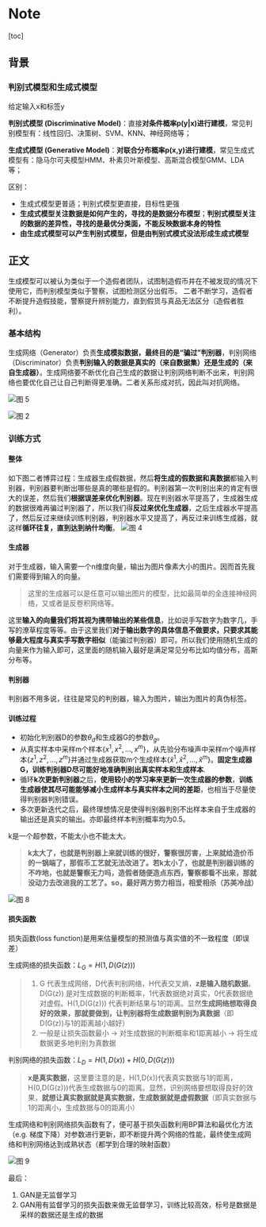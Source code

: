 # Note

[toc]

## 背景

### 判别式模型和生成式模型

给定输入x和标签y

**判别式模型 (Discriminative Model)**：直接**对条件概率p(y|x)进行建模**，常见判别模型有：线性回归、决策树、SVM、KNN、神经网络等；

**生成式模型 (Generative Model)**：**对联合分布概率p(x,y)进行建模**，常见生成式模型有：隐马尔可夫模型HMM、朴素贝叶斯模型、高斯混合模型GMM、LDA等；

区别：

- 生成式模型更普适；判别式模型更直接，目标性更强
- **生成式模型关注数据是如何产生的，寻找的是数据分布模型**；**判别式模型关注的数据的差异性，寻找的是最优分类面，不能反映数据本身的特性**
- **由生成式模型可以产生判别式模型，但是由判别式模式没法形成生成式模型**

## 正文

生成模型可以被认为类似于一个造假者团队，试图制造假币并在不被发现的情况下使用它，而判别模型类似于警察，试图检测区分出假币。
二者不断学习，造假者不断提升造假技能，警察提升辨别能力，直到假货与真品无法区分（造假者胜利）。

### 基本结构

生成网络（Generator）负责**生成模拟数据，最终目的是“骗过”判别器**，判别网络（Discriminator）负责**判别输入的数据是真实的（来自数据集）还是生成的（来自生成器）**。生成网络要不断优化自己生成的数据让判别网络判断不出来，判别网络也要优化自己让自己判断得更准确。二者关系形成对抗，因此叫对抗网络。

![图 5](../../images/b85ce7628b42755f63ec5aa0b7bd0adc26772eac7de6100beaba72f74c9ec518.png)  

![图 2](../../images/b5649f0d7d4035b5f6c6cb3edfa7b591f5e4750947f03d4d904316c3a6a24a28.png)  

### 训练方式

#### 整体

如下图二者博弈过程：生成器生成假数据，然后**将生成的假数据和真数据**都输入判别器，判别器要判断出哪些是真的哪些是假的。判别器第一次判别出来的肯定有很大的误差，然后我们**根据误差来优化判别器**。现在判别器水平提高了，生成器生成的数据很难再骗过判别器了，所以我们得**反过来优化生成器**，之后生成器水平提高了，然后反过来继续训练判别器，判别器水平又提高了，再反过来训练生成器，就这样**循环往复，直到达到纳什均衡**。
![图 4](../../images/8a893b5fc1cc63fe02e87178d54edb667f043c60490e87d373342e57ed81c60b.png)  

#### 生成器

对于生成器，输入需要一个n维度向量，输出为图片像素大小的图片。因而首先我们需要得到输入的向量。
> 这里的生成器可以是任意可以输出图片的模型，比如最简单的全连接神经网络，又或者是反卷积网络等。

这里**输入的向量我们将其视为携带输出的某些信息**，比如说手写数字为数字几，手写的潦草程度等等。由于这里我们**对于输出数字的具体信息不做要求，只要求其能够最大程度与真实手写数字相似**（能骗过判别器）即可。所以我们使用随机生成的向量来作为输入即可，这里面的随机输入最好是满足常见分布比如均值分布，高斯分布等。

#### 判别器

判别器不用多说，往往是常见的判别器，输入为图片，输出为图片的真伪标签。

#### 训练过程

- 初始化判别器D的参数$\theta_d$和生成器G的参数$\theta_g$。
- 从真实样本中采样m个样本$\{x^1,x^2,...,x^m\}$，从先验分布噪声中采样m个噪声样本$\{z^1, z^2, ...,z^m\}$并通过生成器获取m个生成样本$\{\hat{x}^1,\hat{x}^2,...,\hat{x}^m\}$。**固定生成器G，训练判别器D尽可能好地准确判别出真实样本和生成样本**.
- 循环**k次更新判别器**之后，**使用较小的学习率来更新一次生成器的参数**，**训练生成器使其尽可能能够减小生成样本与真实样本之间的差距**，也相当于尽量使得判别器判别错误。
- 多次更新迭代之后，最终理想情况是使得判别器判别不出样本来自于生成器的输出还是真实的输出。亦即最终样本判别概率均为0.5。

k是一个超参数，不能太小也不能太大。
> **k太大了，也就是判别器上来就训练的很好，警察很厉害，上来就给造价币的一锅端了，那假币工艺就无法改进了。若k太小了，也就是判别器训练的不咋地，也就是警察无力吗，造假者随便造点东西，警察都看不出来，那就没动力去改进我的工艺了。so，最好两方势力相当，相爱相杀（苏美冷战）**

![图 8](../../images/0ddea898b291f87b43f61a0aa89d357db919688f8fbd4d8e91eca5beb79805a8.png)  

#### 损失函数

损失函数(loss function)是用来估量模型的预测值与真实值的不一致程度（即误差）

生成网络的损失函数：$L_G=H(1,D(G(z)))$

> 1. G 代表生成网络，D代表判别网络，H代表交叉熵，**z是输入随机数据**。D(G(z)) 是对生成数据的判断概率，1代表数据绝对真实，0代表数据绝对虚假。H(1,D(G(z))) 代表判断结果与1的距离。显然**生成网络想取得良好的效果，那就要做到，让判别器将生成数据判别为真数据**（即D(G(z))与1的距离越小越好）
> 2. 一般是让损失函数最小 -> 对生成数据的判断概率和1距离越小 -> 将生成数据更多地判别为真数据

判别网络的损失函数：$L_D=H(1,D(x)) + H(0,D(G(z)))$
> **x是真实数据**，这里要注意的是，H(1,D(x))代表真实数据与1的距离，H(0,D(G(z)))代表生成数据与0的距离。显然，识别网络要想取得良好的效果，**就想让真实数据就是真实数据，生成数据就是虚假数据**（即真实数据与1的距离小，生成数据与0的距离小）

生成网络和判别网络损失函数有了，便可基于损失函数利用BP算法和最优化方法（e.g. 梯度下降）对参数进行更新，即不断提升两个网络的性能，最终使生成网络和判别网络达到成熟状态（都学到合理的映射函数）

![图 9](../../images/dfd247342dc5cfd11e029a2c204430a8150fad562ef404b771b0fbf9e90b0043.png)  

最后：

1. GAN是无监督学习
2. GAN用有监督学习的损失函数来做无监督学习，训练比较高效，标号是数据是采样的数据还是生成的数据
